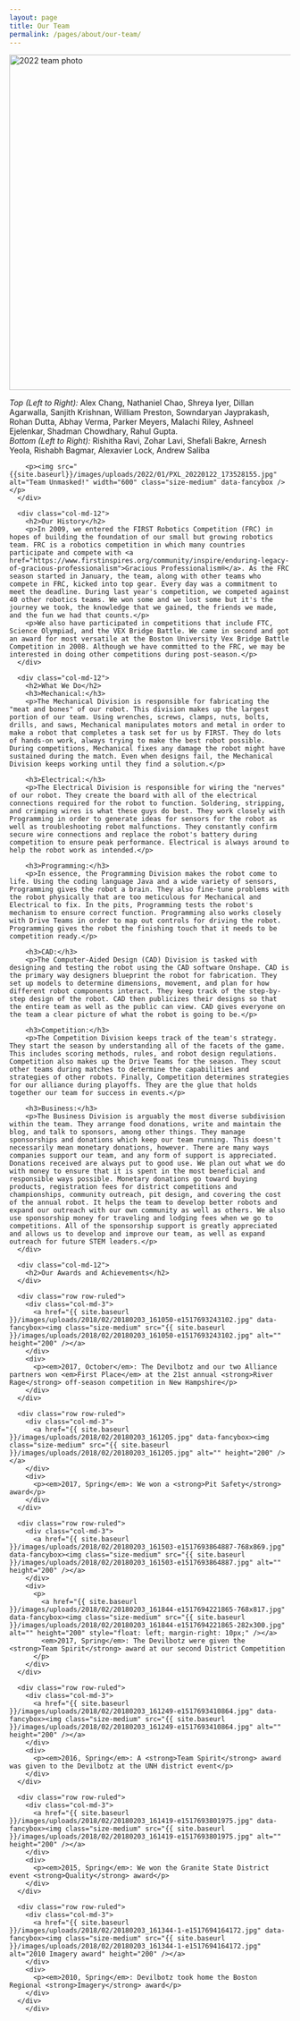 ```yaml
---
layout: page
title: Our Team
permalink: /pages/about/our-team/
---
```

<article id="post-302" class="post-302 page type-page status-publish" itemtype="https://schema.org/CreativeWork" itemscope>
	<div class="inside-article">			
		<div class="entry-content" itemprop="text">
			<div class="row" style="flex-direction: column;">
        <p><a href="{{ site.baseurl }}/images/uploads/2022/01/PXL_20220108_165745611-2048x886.jpg" data-fancybox><img src="{{ site.baseurl }}/images/uploads/2022/01/PXL_20220108_165745611-600x259.jpg" alt="2022 team photo" width="600" class="img-responsive" /></a></p>
        <p><em>Top (Left to Right):</em> Alex Chang, Nathaniel Chao, Shreya Iyer, Dillan Agarwalla, Sanjith Krishnan, William Preston, Sowndaryan Jayprakash, Rohan Dutta, Abhay Verma, Parker Meyers, Malachi Riley, Ashneel Ejelenkar, Shadman Chowdhary, Rahul Gupta.<br /><em>Bottom (Left to Right):</em> Rishitha Ravi, Zohar Lavi, Shefali Bakre, Arnesh Yeola, Rishabh Bagmar, Alexavier Lock, Andrew Saliba</p>
       
        <p><img src="{{site.baseurl}}/images/uploads/2022/01/PXL_20220122_173528155.jpg" alt="Team Unmasked!" width="600" class="size-medium" data-fancybox /></p>
      </div>

      <div class="col-md-12">
        <h2>Our History</h2>
        <p>In 2009, we entered the FIRST Robotics Competition (FRC) in hopes of building the foundation of our small but growing robotics team. FRC is a robotics competition in which many countries participate and compete with <a href="https://www.firstinspires.org/community/inspire/enduring-legacy-of-gracious-professionalism">Gracious Professionalism®</a>. As the FRC season started in January, the team, along with other teams who compete in FRC, kicked into top gear. Every day was a commitment to meet the deadline. During last year's competition, we competed against 40 other robotics teams. We won some and we lost some but it's the journey we took, the knowledge that we gained, the friends we made, and the fun we had that counts.</p>
        <p>We also have participated in competitions that include FTC, Science Olympiad, and the VEX Bridge Battle. We came in second and got an award for most versatile at the Boston University Vex Bridge Battle Competition in 2008. Although we have committed to the FRC, we may be interested in doing other competitions during post-season.</p>
      </div>

      <div class="col-md-12">
        <h2>What We Do</h2>
        <h3>Mechanical:</h3>
        <p>The Mechanical Division is responsible for fabricating the "meat and bones" of our robot. This division makes up the largest portion of our team. Using wrenches, screws, clamps, nuts, bolts, drills, and saws, Mechanical manipulates motors and metal in order to make a robot that completes a task set for us by FIRST. They do lots of hands-on work, always trying to make the best robot possible. During competitions, Mechanical fixes any damage the robot might have sustained during the match. Even when designs fail, the Mechanical Division keeps working until they find a solution.</p>

        <h3>Electrical:</h3>
        <p>The Electrical Division is responsible for wiring the "nerves" of our robot. They create the board with all of the electrical connections required for the robot to function. Soldering, stripping, and crimping wires is what these guys do best. They work closely with Programming in order to generate ideas for sensors for the robot as well as troubleshooting robot malfunctions. They constantly confirm secure wire connections and replace the robot's battery during competition to ensure peak performance. Electrical is always around to help the robot work as intended.</p>

        <h3>Programming:</h3>
        <p>In essence, the Programming Division makes the robot come to life. Using the coding language Java and a wide variety of sensors, Programming gives the robot a brain. They also fine-tune problems with the robot physically that are too meticulous for Mechanical and Electrical to fix. In the pits, Programming tests the robot's mechanism to ensure correct function. Programming also works closely with Drive Teams in order to map out controls for driving the robot. Programming gives the robot the finishing touch that it needs to be competition ready.</p>

        <h3>CAD:</h3>
        <p>The Computer-Aided Design (CAD) Division is tasked with designing and testing the robot using the CAD software Onshape. CAD is the primary way designers blueprint the robot for fabrication. They set up models to determine dimensions, movement, and plan for how different robot components interact. They keep track of the step-by-step design of the robot. CAD then publicizes their designs so that the entire team as well as the public can view. CAD gives everyone on the team a clear picture of what the robot is going to be.</p>

        <h3>Competition:</h3>
        <p>The Competition Division keeps track of the team's strategy. They start the season by understanding all of the facets of the game. This includes scoring methods, rules, and robot design regulations. Competition also makes up the Drive Teams for the season. They scout other teams during matches to determine the capabilities and strategies of other robots. Finally, Competition determines strategies for our alliance during playoffs. They are the glue that holds together our team for success in events.</p>

        <h3>Business:</h3>
        <p>The Business Division is arguably the most diverse subdivision within the team. They arrange food donations, write and maintain the blog, and talk to sponsors, among other things. They manage sponsorships and donations which keep our team running. This doesn't necessarily mean monetary donations, however. There are many ways companies support our team, and any form of support is appreciated. Donations received are always put to good use. We plan out what we do with money to ensure that it is spent in the most beneficial and responsible ways possible. Monetary donations go toward buying products, registration fees for district competitions and championships, community outreach, pit design, and covering the cost of the annual robot. It helps the team to develop better robots and expand our outreach with our own community as well as others. We also use sponsorship money for traveling and lodging fees when we go to competitions. All of the sponsorship support is greatly appreciated and allows us to develop and improve our team, as well as expand outreach for future STEM leaders.</p>
      </div>

      <div class="col-md-12">
        <h2>Our Awards and Achievements</h2>
      </div>

      <div class="row row-ruled">
        <div class="col-md-3">
          <a href="{{ site.baseurl }}/images/uploads/2018/02/20180203_161050-e1517693243102.jpg" data-fancybox><img class="size-medium" src="{{ site.baseurl }}/images/uploads/2018/02/20180203_161050-e1517693243102.jpg" alt="" height="200" /></a>
        </div>
        <div>
          <p><em>2017, October</em>: The Devilbotz and our two Alliance partners won <em>First Place</em> at the 21st annual <strong>River Rage</strong> off-season competition in New Hampshire</p>
        </div>
      </div>

      <div class="row row-ruled">
        <div class="col-md-3">
          <a href="{{ site.baseurl }}/images/uploads/2018/02/20180203_161205.jpg" data-fancybox><img class="size-medium" src="{{ site.baseurl }}/images/uploads/2018/02/20180203_161205.jpg" alt="" height="200" /></a>
        </div>
        <div>
          <p><em>2017, Spring</em>: We won a <strong>Pit Safety</strong> award</p>
        </div>
      </div>

      <div class="row row-ruled">
        <div class="col-md-3">
          <a href="{{ site.baseurl }}/images/uploads/2018/02/20180203_161503-e1517693864887-768x869.jpg" data-fancybox><img class="size-medium" src="{{ site.baseurl }}/images/uploads/2018/02/20180203_161503-e1517693864887.jpg" alt="" height="200" /></a>
        </div>
        <div>
          <p>
            <a href="{{ site.baseurl }}/images/uploads/2018/02/20180203_161844-e1517694221865-768x817.jpg" data-fancybox><img class="size-medium" src="{{ site.baseurl }}/images/uploads/2018/02/20180203_161844-e1517694221865-282x300.jpg" alt="" height="200" style="float: left; margin-right: 10px;" /></a>
            <em>2017, Spring</em>: The Devilbotz were given the <strong>Team Spirit</strong> award at our second District Competition
          </p>
        </div>
      </div>

      <div class="row row-ruled">
        <div class="col-md-3">
          <a href="{{ site.baseurl }}/images/uploads/2018/02/20180203_161249-e1517693410864.jpg" data-fancybox><img class="size-medium" src="{{ site.baseurl }}/images/uploads/2018/02/20180203_161249-e1517693410864.jpg" alt="" height="200" /></a>
        </div>
        <div>
          <p><em>2016, Spring</em>: A <strong>Team Spirit</strong> award was given to the Devilbotz at the UNH district event</p>
        </div>
      </div>

      <div class="row row-ruled">
        <div class="col-md-3">
          <a href="{{ site.baseurl }}/images/uploads/2018/02/20180203_161419-e1517693801975.jpg" data-fancybox><img class="size-medium" src="{{ site.baseurl }}/images/uploads/2018/02/20180203_161419-e1517693801975.jpg" alt="" height="200" /></a>
        </div>
        <div>
          <p><em>2015, Spring</em>: We won the Granite State District event <strong>Quality</strong> award</p>
        </div>
      </div>

      <div class="row row-ruled">
        <div class="col-md-3">
          <a href="{{ site.baseurl }}/images/uploads/2018/02/20180203_161344-1-e1517694164172.jpg" data-fancybox><img class="size-medium" src="{{ site.baseurl }}/images/uploads/2018/02/20180203_161344-1-e1517694164172.jpg" alt="2010 Imagery award" height="200" /></a>
        </div>
        <div>
          <p><em>2010, Spring</em>: Devilbotz took home the Boston Regional <strong>Imagery</strong> award</p>
        </div>
      </div>
		</div>

  </div>
</article>
